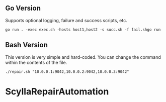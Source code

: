 ## Go Version

Supports optional logging, failure and success scripts, etc.

```
go run . -exec exec.sh -hosts host1,host2 -s succ.sh -f fail.shgo run
```

## Bash Version

This version is very simple and hard-coded. You can change the command within the contents of the file.

```
./repair.sh "10.0.0.1:9042,10.0.0.2:9042,10.0.0.3:9042"
```
# ScyllaRepairAutomation
